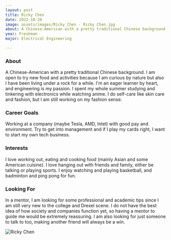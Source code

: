 ```yaml
---
layout: post
title: Ricky Chen 
date: 2022-10-20
image: assets/images/Ricky_Chen - Ricky Chen.jpg
about: A Chinese-American with a pretty traditional Chinese background. I am open to try new food and activities because I am curious by nature but also I have been living under a rock for a while. I'm an eager learner by heart, and engineering is my passion. I spent my whole summer studying and tinkering with electronics while watching anime. I do self-care like skin care and fashion, but I am still working on my fashion sense. 
year: Freshman
major: Electrical Engineering

---
```


### About

A Chinese-American with a pretty traditional Chinese background. I am open to try new food and activities because I am curious by nature but also I have been living under a rock for a while. I'm an eager learner by heart, and engineering is my passion. I spent my whole summer studying and tinkering with electronics while watching anime. I do self-care like skin care and fashion, but I am still working on my fashion sense. 

### Career Goals

Working at a company (maybe Tesla, AMD, Intel) with good pay and environment. Try to get into management and if I play my cards right, I want to start my own tech business.

### Interests

I love working out, eating and cooking food (mainly Asian and some American cuisine). I love hanging out with friends and family, either be talking or playing sports. I enjoy watching and playing basketball, and badminton and ping pong for fun.

### Looking For

In a mentor, I am looking for some professional and academic tips since I am still very new to the college and Drexel scene. I do not have the best idea of how society and companies function yet, so having a mentor to guide me would be extremely reassuring. I am also looking for just someone to talk to too, making another friend will always be a win. 

<div class="text-center my-5">
    <img src="https://sase-drexel.github.io/mentorship-2022/assets/images/Ricky_Chen - Ricky Chen.jpg" alt="Ricky Chen" class="rounded post-img" />
</div>

